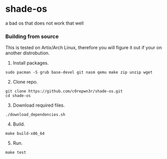 # shade-os
a bad os that does not work that well

### Building from source
This is tested on Artix/Arch Linux, therefore you will figure it out if your on another distrobution.
1) Install packages.
```
sudo pacman -S grub base-devel git nasm qemu make zip unzip wget
```
2) Clone repo.
```
git clone https://github.com/c0repwn3r/shade-os.git
cd shade-os
```
3) Download required files.
```
./download_dependencies.sh
```
4) Build.
```
make build-x86_64
```
5) Run.
```
make test
```
